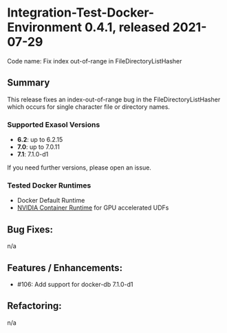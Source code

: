 # Integration-Test-Docker-Environment 0.4.1, released 2021-07-29

Code name: Fix index out-of-range in FileDirectoryListHasher

## Summary

This release fixes an index-out-of-range bug in the FileDirectoryListHasher which occurs for single character file or directory names.

### Supported Exasol Versions

* **6.2**: up to 6.2.15
* **7.0**: up to 7.0.11
* **7.1**: 7.1.0-d1

If you need further versions, please open an issue.

### Tested Docker Runtimes

- Docker Default Runtime
- [NVIDIA Container Runtime](https://github.com/NVIDIA/nvidia-container-runtime) for GPU accelerated UDFs

## Bug Fixes:

n/a

## Features / Enhancements:

- #106: Add support for docker-db 7.1.0-d1  

## Refactoring:

n/a  

